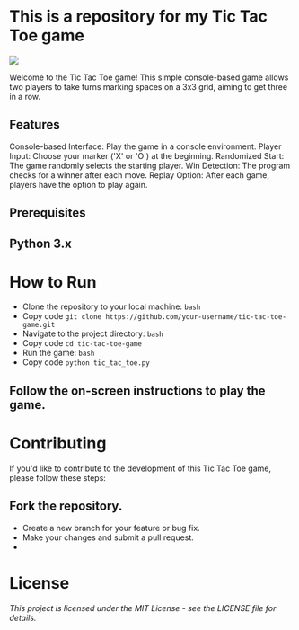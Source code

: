 This is a repository for my Tic Tac Toe game
=============================================
![](https://upload.wikimedia.org/wikipedia/commons/thumb/3/32/Tic_tac_toe.svg/300px-Tic_tac_toe.svg.png)

Welcome to the Tic Tac Toe game! This simple console-based game allows two players to take turns marking spaces on a 3x3 grid, aiming to get three in a row.

**Features**
--------
Console-based Interface: Play the game in a console environment.
Player Input: Choose your marker ('X' or 'O') at the beginning.
Randomized Start: The game randomly selects the starting player.
Win Detection: The program checks for a winner after each move.
Replay Option: After each game, players have the option to play again.

**Prerequisites**
-------------
Python 3.x
----------
**How to Run**
==========

-   Clone the repository to your local machine:
`bash`
-   Copy code
`git clone https://github.com/your-username/tic-tac-toe-game.git`
-   Navigate to the project directory:
`bash`
-   Copy code
``` cd tic-tac-toe-game ```
-   Run the game:
`bash`
-   Copy code
`python tic_tac_toe.py`
##  Follow the on-screen instructions to play the game.

**Contributing**
================
If you'd like to contribute to the development of this Tic Tac Toe game, please follow these steps:

##  Fork the repository.
-   Create a new branch for your feature or bug fix.
-   Make your changes and submit a pull request.
-   
**License**
===========
_This project is licensed under the MIT License - see the LICENSE file for details._

